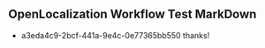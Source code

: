 ## OpenLocalization Workflow Test MarkDown
* a3eda4c9-2bcf-441a-9e4c-0e77365bb550 thanks!

<!--HONumber=Aug16_HO3-->


